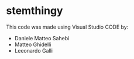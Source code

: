 # stemthingy
This code was made using Visual Studio CODE by:
- Daniele Matteo Sahebi
- Matteo Ghidelli
- Leeonardo Galli
